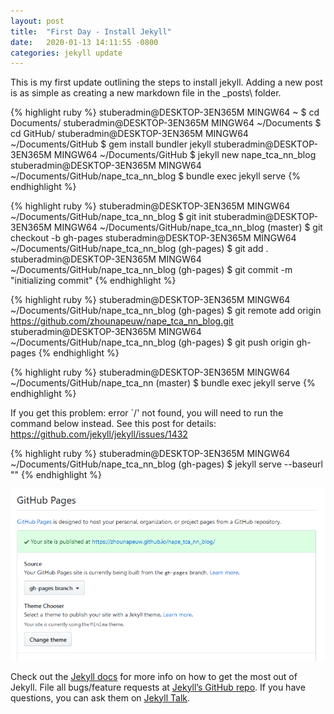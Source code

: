 ```yaml
---
layout: post
title:  "First Day - Install Jekyll"
date:   2020-01-13 14:11:55 -0800
categories: jekyll update
---
```

This is my first update outlining the steps to install jekyll. Adding a new post is as simple as creating a new markdown file
in the _posts\ folder.


{% highlight ruby %}
stuberadmin@DESKTOP-3EN365M MINGW64 ~
$ cd Documents/
stuberadmin@DESKTOP-3EN365M MINGW64 ~/Documents
$ cd GitHub/
stuberadmin@DESKTOP-3EN365M MINGW64 ~/Documents/GitHub
$ gem install bundler jekyll
stuberadmin@DESKTOP-3EN365M MINGW64 ~/Documents/GitHub
$ jekyll new nape_tca_nn_blog
stuberadmin@DESKTOP-3EN365M MINGW64 ~/Documents/GitHub/nape_tca_nn_blog
$ bundle exec jekyll serve
{% endhighlight %}

{% highlight ruby %}
stuberadmin@DESKTOP-3EN365M MINGW64 ~/Documents/GitHub/nape_tca_nn_blog
$ git init
stuberadmin@DESKTOP-3EN365M MINGW64 ~/Documents/GitHub/nape_tca_nn_blog (master)
$ git checkout -b gh-pages
stuberadmin@DESKTOP-3EN365M MINGW64 ~/Documents/GitHub/nape_tca_nn_blog (gh-pages)
$ git add .
stuberadmin@DESKTOP-3EN365M MINGW64 ~/Documents/GitHub/nape_tca_nn_blog (gh-pages)
$ git commit -m "initializing commit"
{% endhighlight %}

{% highlight ruby %}
stuberadmin@DESKTOP-3EN365M MINGW64 ~/Documents/GitHub/nape_tca_nn_blog (gh-pages)
$ git remote add origin https://github.com/zhounapeuw/nape_tca_nn_blog.git
stuberadmin@DESKTOP-3EN365M MINGW64 ~/Documents/GitHub/nape_tca_nn_blog (gh-pages)
$ git push origin gh-pages
{% endhighlight %}

{% highlight ruby %}
stuberadmin@DESKTOP-3EN365M MINGW64 ~/Documents/GitHub/nape_tca_nn (master)
$ bundle exec jekyll serve
{% endhighlight %}

If you get this problem: error `/' not found, you will need to run the command below instead.
See this post for details: https://github.com/jekyll/jekyll/issues/1432

{% highlight ruby %}
stuberadmin@DESKTOP-3EN365M MINGW64 ~/Documents/GitHub/nape_tca_nn_blog (gh-pages)
$ jekyll serve --baseurl ""
{% endhighlight %}

![Github repo settings - github pages link](/_assets/images/github_pages_config.png)

Check out the [Jekyll docs][jekyll-docs] for more info on how to get the most out of Jekyll. File all bugs/feature requests at [Jekyll’s GitHub repo][jekyll-gh]. If you have questions, you can ask them on [Jekyll Talk][jekyll-talk].

[jekyll-docs]: https://jekyllrb.com/docs/home
[jekyll-gh]:   https://github.com/jekyll/jekyll
[jekyll-talk]: https://talk.jekyllrb.com/
